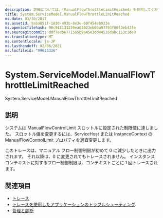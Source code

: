 ```yaml
---
description: 詳細については、「ManualFlowThrottleLimitReached」を参照してください。
title: System.ServiceModel.ManualFlowThrottleLimitReached
ms.date: 03/30/2017
ms.assetid: 9aba851f-1830-493b-8e3e-60f454eb923e
ms.openlocfilehash: 90c911131259ea02023eb05a97793f00f3eb43fe
ms.sourcegitcommit: ddf7edb67715a5b9a45e3dd44536dabc153c1de0
ms.translationtype: MT
ms.contentlocale: ja-JP
ms.lasthandoff: 02/06/2021
ms.locfileid: "99633336"
---
```

# <a name="systemservicemodelmanualflowthrottlelimitreached"></a>System.ServiceModel.ManualFlowThrottleLimitReached

System.ServiceModel.ManualFlowThrottleLimitReached  
  
## <a name="description"></a>説明  

 システムは ManualFlowControlLimit スロットルに設定された制限値に達しました。 スロットル値を変更するには、ServiceHost または InstanceContext の ManualFlowControlLimit プロパティを適宜変更します。  
  
 このトレースは、マニュアル フロー制御制限が初めて 0 に減少したときに出力されます。 それ以降は、0 に変更されてもトレースされません。 インスタンス コンテキストに対するフロー制御制限は、コンテキストごとに 1 回トレースされます。  
  
## <a name="see-also"></a>関連項目

- [トレース](index.md)
- [トレースを使用したアプリケーションのトラブルシューティング](using-tracing-to-troubleshoot-your-application.md)
- [管理と診断](../index.md)
